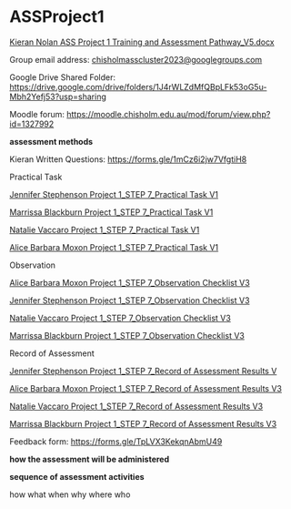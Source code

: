 # ASSProject1
[Kieran Nolan ASS Project 1 Training and Assessment Pathway_V5.docx](https://docs.google.com/document/d/18WzniSgsHSfWYSudpVw3dQ7Cg85EapB5/edit?usp=sharing&ouid=112407030949213386815&rtpof=true&sd=true)

Group email address: chisholmasscluster2023@googlegroups.com

Google Drive Shared Folder: https://drive.google.com/drive/folders/1J4rWLZdMfQBpLFk53oG5u-Mbh2Yefj53?usp=sharing

Moodle forum: https://moodle.chisholm.edu.au/mod/forum/view.php?id=1327992

**assessment methods**

Kieran Written Questions:
https://forms.gle/1mCz6i2jw7VfgtiH8

Practical Task

[Jennifer Stephenson Project 1_STEP 7_Practical Task V1](https://docs.google.com/document/d/1EbQ9mr9im25FpZGL8MRu4bhFDn_PVbtP/edit?usp=sharing&ouid=112407030949213386815&rtpof=true&sd=true)

[Marrissa Blackburn Project 1_STEP 7_Practical Task V1](https://docs.google.com/document/d/12AIgF1bXETWdh6e7g1iS9u7ZCw9jhMFx/edit?usp=sharing&ouid=112407030949213386815&rtpof=true&sd=true)

[Natalie Vaccaro Project 1_STEP 7_Practical Task V1](https://docs.google.com/document/d/1-W2Dn_RbkE_DWs2fFCrN94yhgdE5EcnA/edit?usp=sharing&ouid=112407030949213386815&rtpof=true&sd=true)

[Alice Barbara Moxon Project 1_STEP 7_Practical Task V1](https://docs.google.com/document/d/1_aUtDDzZwVg3TJvysQpmnGI8-nuql0hB/edit?usp=sharing&ouid=112407030949213386815&rtpof=true&sd=true)

Observation

[Alice Barbara Moxon Project 1_STEP 7_Observation Checklist V3](https://docs.google.com/document/d/1j_1Oaiio9R9vpta33tFo-JouRuF9_DS_/edit?usp=sharing&ouid=112407030949213386815&rtpof=true&sd=true)

[Jennifer Stephenson Project 1_STEP 7_Observation Checklist V3](https://docs.google.com/document/d/12W3mLRE3d2WQBwS5PLz_ILafXW3NABrW/edit?usp=sharing&ouid=112407030949213386815&rtpof=true&sd=true)

[Natalie Vaccaro Project 1_STEP 7_Observation Checklist V3](https://docs.google.com/document/d/1VEHvjt8IR3qBn2xezr7_1WpcFCnhL2Jc/edit?usp=sharing&ouid=112407030949213386815&rtpof=true&sd=true)

[Marrissa Blackburn Project 1_STEP 7_Observation Checklist V3](https://docs.google.com/document/d/12h8jonwZPTLHNdRL4HpT1edyyFVkCw3i/edit?usp=sharing&ouid=112407030949213386815&rtpof=true&sd=true)


Record of Assessment

[Jennifer Stephenson Project 1_STEP 7_Record of Assessment Results V](https://docs.google.com/document/d/1frWjztM8NtZ-6vn92uZBZn3kGyINZNOD/edit?usp=sharing&ouid=112407030949213386815&rtpof=true&sd=true)

[Alice Barbara Moxon Project 1_STEP 7_Record of Assessment Results V3](https://docs.google.com/document/d/1ViWx_m78ur6Q54VVxJH5tlNNbx35yGOE/edit?usp=sharing&ouid=112407030949213386815&rtpof=true&sd=true)

[Natalie Vaccaro Project 1_STEP 7_Record of Assessment Results V3](https://docs.google.com/document/d/1GgGdfhaWSL5G9a97T45fx_A9hqg6WyXr/edit?usp=sharing&ouid=112407030949213386815&rtpof=true&sd=true)

[Marrissa Blackburn Project 1_STEP 7_Record of Assessment Results V3](https://docs.google.com/document/d/1z66OKYbOF_Inqt0qa-Ua6Q5gifLc0YxK/edit?usp=sharing&ouid=112407030949213386815&rtpof=true&sd=true)


Feedback form: https://forms.gle/TpLVX3KekqnAbmU49

**how the assessment will be administered**


 **sequence of assessment activities**
 

how what when why where who



